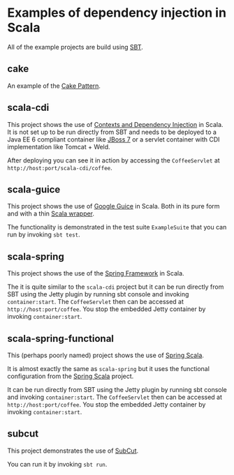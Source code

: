 Examples of dependency injection in Scala
=======
All of the example projects are build using [SBT](http://www.scala-sbt.org/).

cake
----
An example of the [Cake Pattern](http://jonasboner.com/2008/10/06/real-world-scala-dependency-injection-di/).

scala-cdi
---------
This project shows the use of [Contexts and Dependency Injection](http://jcp.org/en/jsr/detail?id=299) in Scala.
It is not set up to be run directly from SBT and needs to be deployed to a Java EE 6 compliant container like
[JBoss 7](http://www.jboss.org/jbossas) or a servlet container with CDI implementation like Tomcat + Weld.

After deploying you can see it in action by accessing the `CoffeeServlet` at `http://host:port/scala-cdi/coffee`.

scala-guice
-----------
This project shows the use of [Google Guice](http://code.google.com/p/google-guice/) in Scala. Both in its pure
form and with a thin [Scala wrapper](https://github.com/codingwell/scala-guice).

The functionality is demonstrated in the test suite `ExampleSuite` that you can run by invoking `sbt test`.

scala-spring
------------
This project shows the use of the [Spring Framework](http://www.springsource.org/spring-framework) in Scala.

The it is quite similar to the `scala-cdi` project but it can be run directly from SBT using the Jetty plugin by
running sbt console and invoking `container:start`. The `CoffeeServlet` then can be accessed at
`http://host:port/coffee`. You stop the embedded Jetty container by invoking `container:start`.

scala-spring-functional
-----------------------
This (perhaps poorly named) project shows the use of [Spring Scala](https://github.com/SpringSource/spring-scala).

It is almost exactly the same as `scala-spring` but it uses the functional configuration from the
[Spring Scala](https://github.com/SpringSource/spring-scala) project.

It can be run directly from SBT using the Jetty plugin by running sbt console and invoking `container:start`.
The `CoffeeServlet` then can be accessed at `http://host:port/coffee`.
You stop the embedded Jetty container by invoking `container:start`.

subcut
------
This project demonstrates the use of [SubCut](https://github.com/dickwall/subcut).

You can run it by invoking `sbt run`.
